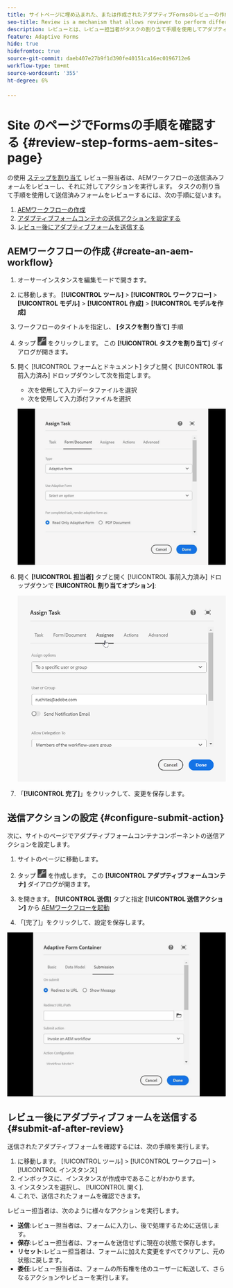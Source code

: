 ```yaml
---
title: サイトページに埋め込まれた、または作成されたアダプティブFormsのレビューの作成と管理
seo-title: Review is a mechanism that allows reviewer to perform different tasks for adaptive forms using Assign Task step
description: レビューとは、レビュー担当者がタスクの割り当て手順を使用してアダプティブフォームに対して様々なタスクを実行できるメカニズムです
feature: Adaptive Forms
hide: true
hidefromtoc: true
source-git-commit: daeb407e27b9f1d390fe40151ca16ec0196712e6
workflow-type: tm+mt
source-wordcount: '355'
ht-degree: 6%

---
```



# Site のページでFormsの手順を確認する {#review-step-forms-aem-sites-page}

の使用 [ステップを割り当て](https://experienceleague.adobe.com/docs/experience-manager-cloud-service/content/forms/create-form-centric-workflows/aem-forms-workflow-step-reference.html#assign-task-step) レビュー担当者は、AEMワークフローの送信済みフォームをレビューし、それに対してアクションを実行します。 タスクの割り当て手順を使用して送信済みフォームをレビューするには、次の手順に従います。

1. [AEMワークフローの作成](#create-an-aem-workflow)
1. [アダプティブフォームコンテナの送信アクションを設定する](#configure-submit-action)
1. [レビュー後にアダプティブフォームを送信する](#submit-af-after-review)

## AEMワークフローの作成 {#create-an-aem-workflow}

1. オーサーインスタンスを編集モードで開きます。
1. に移動します。 **[!UICONTROL ツール]** >  **[!UICONTROL ワークフロー]** >  **[!UICONTROL モデル]** > **[!UICONTROL 作成]** > **[!UICONTROL モデルを作成]**
1. ワークフローのタイトルを指定し、 **[タスクを割り当て]** 手順
1. タップ ![settings_icon](assets/settings_icon.png) をクリックします。 この **[!UICONTROL タスクを割り当て]** ダイアログが開きます。
1. 開く [!UICONTROL フォームとドキュメント] タブと開く [!UICONTROL 事前入力済み] ドロップダウンして次を指定します。

   * 次を使用して入力データファイルを選択
   * 次を使用して入力添付ファイルを選択

   ![レビューステップ](/help/forms/assets/assigntask-review1.gif)

1. 開く **[!UICONTROL 担当者]** タブと開く [!UICONTROL 事前入力済み] ドロップダウンで **[!UICONTROL 割り当てオプション]**:

   ![レビューステップ](/help/forms/assets/review-assignstep.png)

1. 「**[!UICONTROL 完了]**」をクリックして、変更を保存します。

## 送信アクションの設定 {#configure-submit-action}

次に、サイトのページでアダプティブフォームコンテナコンポーネントの送信アクションを設定します。

1. サイトのページに移動します。
1. タップ ![settings_icon](assets/settings_icon.png) を作成します。 この **[!UICONTROL アダプティブフォームコンテナ]** ダイアログが開きます。
1. を開きます。 **[!UICONTROL 送信]** タブと指定 **[!UICONTROL 送信アクション]** から [AEMワークフローを起動](https://experienceleague.adobe.com/docs/experience-manager-cloud-service/content/forms/adaptive-forms-authoring/authoring-adaptive-forms-foundation-components/configure-submit-actions-and-metadata-submission/configuring-submit-actions.html?lang=en#invoke-an-aem-workflow)

1. 「[完了]」をクリックして、設定を保存します。

![submissiontab-reviewstep](/help/forms/assets/submissiontab-reviewstep.gif)

## レビュー後にアダプティブフォームを送信する {#submit-af-after-review}

送信されたアダプティブフォームを確認するには、次の手順を実行します。

1. に移動します。 [!UICONTROL ツール] >  [!UICONTROL ワークフロー] >  [!UICONTROL インスタンス]
1. インボックスに、インスタンスが作成中であることがわかります。
1. インスタンスを選択し、 [!UICONTROL 開く].
1. これで、送信されたフォームを確認できます。

レビュー担当者は、次のように様々なアクションを実行します。

* **送信**:レビュー担当者は、フォームに入力し、後で処理するために送信します。
* **保存**:レビュー担当者は、フォームを送信せずに現在の状態で保存します。
* **リセット**:レビュー担当者は、フォームに加えた変更をすべてクリアし、元の状態に戻します。
* **委任**:レビュー担当者は、フォームの所有権を他のユーザーに転送して、さらなるアクションやレビューを実行します。
